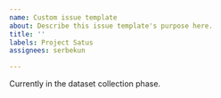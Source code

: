 ```yaml
---
name: Custom issue template
about: Describe this issue template's purpose here.
title: ''
labels: Project Satus
assignees: serbekun

---
```


Currently in the dataset collection phase.
